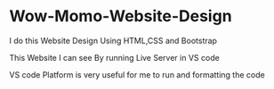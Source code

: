 # Wow-Momo-Website-Design
I do this Website Design Using HTML,CSS and Bootstrap

This Website I can see By running Live Server in VS code

VS code Platform is very useful for me to run and formatting the code  
